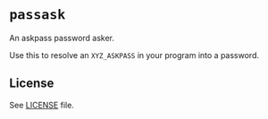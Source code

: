 # `passask`

An askpass password asker.

Use this to resolve an `XYZ_ASKPASS` in your program into a
password.

## License

See [LICENSE](./LICENSE) file.

